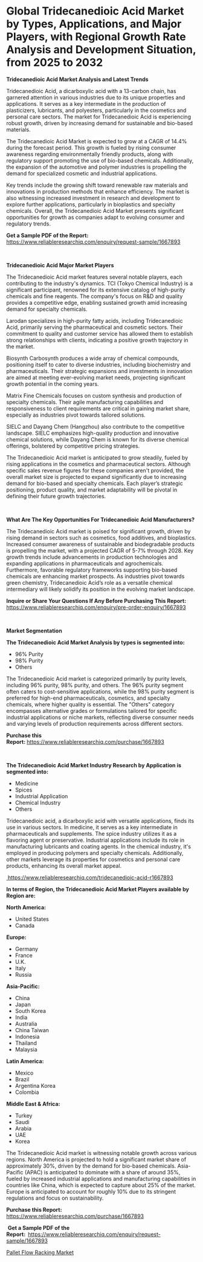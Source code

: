<p><h1>Global Tridecanedioic Acid Market by Types, Applications, and Major Players, with Regional Growth Rate Analysis and Development Situation, from 2025 to 2032</h1></p><p><strong>Tridecanedioic Acid Market Analysis and Latest Trends</strong></p>
<p><p>Tridecanedioic Acid, a dicarboxylic acid with a 13-carbon chain, has garnered attention in various industries due to its unique properties and applications. It serves as a key intermediate in the production of plasticizers, lubricants, and polyesters, particularly in the cosmetics and personal care sectors. The market for Tridecanedioic Acid is experiencing robust growth, driven by increasing demand for sustainable and bio-based materials.</p><p>The Tridecanedioic Acid Market is expected to grow at a CAGR of 14.4% during the forecast period. This growth is fueled by rising consumer awareness regarding environmentally friendly products, along with regulatory support promoting the use of bio-based chemicals. Additionally, the expansion of the automotive and polymer industries is propelling the demand for specialized cosmetic and industrial applications. </p><p>Key trends include the growing shift toward renewable raw materials and innovations in production methods that enhance efficiency. The market is also witnessing increased investment in research and development to explore further applications, particularly in bioplastics and specialty chemicals. Overall, the Tridecanedioic Acid Market presents significant opportunities for growth as companies adapt to evolving consumer and regulatory trends.</p></p>
<p><strong>Get a Sample PDF of the Report:&nbsp;</strong> <a href="https://www.reliableresearchiq.com/enquiry/request-sample/1667893?utm_campaign=2301&utm_medium=2&utm_source=Github&utm_content=ia&utm_term=07032025&utm_id=tridecanedioic-acid">https://www.reliableresearchiq.com/enquiry/request-sample/1667893</a></p>
<p>&nbsp;</p>
<p><strong>Tridecanedioic Acid Major Market Players</strong></p>
<p><p>The Tridecanedioic Acid market features several notable players, each contributing to the industry's dynamics. TCI (Tokyo Chemical Industry) is a significant participant, renowned for its extensive catalog of high-purity chemicals and fine reagents. The company's focus on R&D and quality provides a competitive edge, enabling sustained growth amid increasing demand for specialty chemicals.</p><p>Larodan specializes in high-purity fatty acids, including Tridecanedioic Acid, primarily serving the pharmaceutical and cosmetic sectors. Their commitment to quality and customer service has allowed them to establish strong relationships with clients, indicating a positive growth trajectory in the market.</p><p>Biosynth Carbosynth produces a wide array of chemical compounds, positioning itself to cater to diverse industries, including biochemistry and pharmaceuticals. Their strategic expansions and investments in innovation are aimed at meeting ever-evolving market needs, projecting significant growth potential in the coming years.</p><p>Matrix Fine Chemicals focuses on custom synthesis and production of specialty chemicals. Their agile manufacturing capabilities and responsiveness to client requirements are critical in gaining market share, especially as industries pivot towards tailored solutions.</p><p>SIELC and Dayang Chem (Hangzhou) also contribute to the competitive landscape. SIELC emphasizes high-quality production and innovative chemical solutions, while Dayang Chem is known for its diverse chemical offerings, bolstered by competitive pricing strategies.</p><p>The Tridecanedioic Acid market is anticipated to grow steadily, fueled by rising applications in the cosmetics and pharmaceutical sectors. Although specific sales revenue figures for these companies aren't provided, the overall market size is projected to expand significantly due to increasing demand for bio-based and specialty chemicals. Each player’s strategic positioning, product quality, and market adaptability will be pivotal in defining their future growth trajectories.</p></p>
<p>&nbsp;</p>
<p><strong>What Are The Key Opportunities For Tridecanedioic Acid Manufacturers?</strong></p>
<p><p>The Tridecanedioic Acid market is poised for significant growth, driven by rising demand in sectors such as cosmetics, food additives, and bioplastics. Increased consumer awareness of sustainable and biodegradable products is propelling the market, with a projected CAGR of 5-7% through 2028. Key growth trends include advancements in production technologies and expanding applications in pharmaceuticals and agrochemicals. Furthermore, favorable regulatory frameworks supporting bio-based chemicals are enhancing market prospects. As industries pivot towards green chemistry, Tridecanedioic Acid’s role as a versatile chemical intermediary will likely solidify its position in the evolving market landscape.</p></p>
<p><strong>Inquire or Share Your Questions If Any Before Purchasing This Report:</strong> <a href="https://www.reliableresearchiq.com/enquiry/pre-order-enquiry/1667893?utm_campaign=2301&utm_medium=2&utm_source=Github&utm_content=ia&utm_term=07032025&utm_id=tridecanedioic-acid">https://www.reliableresearchiq.com/enquiry/pre-order-enquiry/1667893</a></p>
<p>&nbsp;</p>
<p><strong>Market Segmentation</strong></p>
<p><strong>The Tridecanedioic Acid Market Analysis by types is segmented into:</strong></p>
<p><ul><li>96% Purity</li><li>98% Purity</li><li>Others</li></ul></p>
<p><p>The Tridecanedioic Acid market is categorized primarily by purity levels, including 96% purity, 98% purity, and others. The 96% purity segment often caters to cost-sensitive applications, while the 98% purity segment is preferred for high-end pharmaceuticals, cosmetics, and specialty chemicals, where higher quality is essential. The "Others" category encompasses alternative grades or formulations tailored for specific industrial applications or niche markets, reflecting diverse consumer needs and varying levels of production requirements across different sectors.</p></p>
<p><strong>Purchase this Report:&nbsp;</strong><a href="https://www.reliableresearchiq.com/purchase/1667893?utm_campaign=2301&utm_medium=2&utm_source=Github&utm_content=ia&utm_term=07032025&utm_id=tridecanedioic-acid">https://www.reliableresearchiq.com/purchase/1667893</a></p>
<p>&nbsp;</p>
<p><strong>The Tridecanedioic Acid Market Industry Research by Application is segmented into:</strong></p>
<p><ul><li>Medicine</li><li>Spices</li><li>Industrial Application</li><li>Chemical Industry</li><li>Others</li></ul></p>
<p><p>Tridecanedioic acid, a dicarboxylic acid with versatile applications, finds its use in various sectors. In medicine, it serves as a key intermediate in pharmaceuticals and supplements. The spice industry utilizes it as a flavoring agent or preservative. Industrial applications include its role in manufacturing lubricants and coating agents. In the chemical industry, it's employed in producing polymers and specialty chemicals. Additionally, other markets leverage its properties for cosmetics and personal care products, enhancing its overall market appeal.</p></p>
<p><a href="https://www.reliableresearchiq.com/tridecanedioic-acid-r1667893?utm_campaign=2301&utm_medium=2&utm_source=Github&utm_content=ia&utm_term=07032025&utm_id=tridecanedioic-acid">&nbsp;https://www.reliableresearchiq.com/tridecanedioic-acid-r1667893</a></p>
<p><strong>In terms of Region, the Tridecanedioic Acid Market Players available by Region are:</strong></p>
<p>
    <p> <strong> North America: </strong>
        <ul>
            <li>United States</li>
            <li>Canada</li>
        </ul>
        </p> 
    <p> <strong> Europe: </strong>
        <ul>
            <li>Germany</li>
            <li>France</li>
            <li>U.K.</li>
            <li>Italy</li>
            <li>Russia</li>
        </ul>
        </p> 
    <p> <strong> Asia-Pacific: </strong>
        <ul>
            <li>China</li>
            <li>Japan</li>
            <li>South Korea</li>
            <li>India</li>
            <li>Australia</li>
            <li>China Taiwan</li>
            <li>Indonesia</li>
            <li>Thailand</li>
            <li>Malaysia</li>
        </ul>
        </p> 
    <p> <strong> Latin America: </strong>
        <ul>
            <li>Mexico</li>
            <li>Brazil</li>
            <li>Argentina Korea</li>
            <li>Colombia</li>
        </ul>
        </p> 
    <p> <strong> Middle East & Africa: </strong>
        <ul>
            <li>Turkey</li>
            <li>Saudi</li>
            <li>Arabia</li>
            <li>UAE</li>
            <li>Korea</li>
        </ul>
    </p>
    </p>
<p><p>The Tridecanedioic Acid market is witnessing notable growth across various regions. North America is projected to hold a significant market share of approximately 30%, driven by the demand for bio-based chemicals. Asia-Pacific (APAC) is anticipated to dominate with a share of around 35%, fueled by increased industrial applications and manufacturing capabilities in countries like China, which is expected to capture about 25% of the market. Europe is anticipated to account for roughly 10% due to its stringent regulations and focus on sustainability.</p></p>
<p><strong>Purchase this Report: </strong><a href="https://www.reliableresearchiq.com/purchase/1667893?utm_campaign=2301&utm_medium=2&utm_source=Github&utm_content=ia&utm_term=07032025&utm_id=tridecanedioic-acid">https://www.reliableresearchiq.com/purchase/1667893</a></p>
<p>&nbsp;<strong>Get a Sample PDF of the Report:&nbsp;&nbsp;</strong><a href="https://www.reliableresearchiq.com/enquiry/request-sample/1667893?utm_campaign=2301&utm_medium=2&utm_source=Github&utm_content=ia&utm_term=07032025&utm_id=tridecanedioic-acid">https://www.reliableresearchiq.com/enquiry/request-sample/1667893</a></p>
<p><strong></strong></p>
<p><p><a href="https://github.com/kbollin866/Market-Research-Report-List-1/blob/main/pallet-flow-racking-market.md?utm_campaign=2301&utm_medium=2&utm_source=Github&utm_content=ia&utm_term=07032025&utm_id=tridecanedioic-acid">Pallet Flow Racking Market</a></p></p>